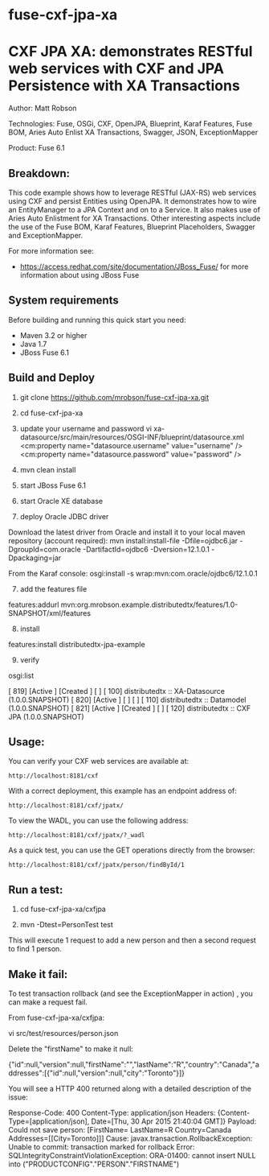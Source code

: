 ﻿# fuse-cxf-jpa-xa

CXF JPA XA: demonstrates RESTful web services with CXF and JPA Persistence with XA Transactions
===============================================================================================
Author: Matt Robson 

Technologies: Fuse, OSGi, CXF, OpenJPA, Blueprint, Karaf Features, Fuse BOM, Aries Auto Enlist XA Transactions, Swagger, JSON, ExceptionMapper 

Product: Fuse 6.1 

Breakdown: 
-----------
This code example shows how to leverage RESTful (JAX-RS) web services using CXF and persist Entities using OpenJPA. It demonstrates how to wire an EntityManager to a JPA Context and on to a Service. It also makes use of Aries Auto Enlistment for XA Transactions.  Other interesting aspects include the use of the Fuse BOM, Karaf Features, Blueprint Placeholders, Swagger and  ExceptionMapper.

For more information see:

* <https://access.redhat.com/site/documentation/JBoss_Fuse/> for more information about using JBoss Fuse

System requirements
-------------------
Before building and running this quick start you need:

* Maven 3.2 or higher
* Java 1.7
* JBoss Fuse 6.1

Build and Deploy
-------------------------------

1. git clone https://github.com/mrobson/fuse-cxf-jpa-xa.git

2. cd fuse-cxf-jpa-xa

3. update your username and password
vi xa-datasource/src/main/resources/OSGI-INF/blueprint/datasource.xml
<cm:property name="datasource.username" value="username" />
<cm:property name="datasource.password" value="password" />

3. mvn clean install

4. start JBoss Fuse 6.1

5. start Oracle XE database

6. deploy Oracle JDBC driver

Download the latest driver from Oracle and install it to your local maven repository (account required):
mvn install:install-file -Dfile=ojdbc6.jar -DgroupId=com.oracle -DartifactId=ojdbc6 -Dversion=12.1.0.1 -Dpackaging=jar

From the Karaf console:
osgi:install -s wrap:mvn:com.oracle/ojdbc6/12.1.0.1

7. add the features file

features:addurl mvn:org.mrobson.example.distributedtx/features/1.0-SNAPSHOT/xml/features

8. install

features:install distributedtx-jpa-example

9. verify

osgi:list

[ 819] [Active     ] [Created     ] [       ] [  100] distributedtx :: XA-Datasource (1.0.0.SNAPSHOT)
[ 820] [Active     ] [            ] [       ] [  110] distributedtx :: Datamodel (1.0.0.SNAPSHOT)
[ 821] [Active     ] [Created     ] [       ] [  120] distributedtx :: CXF JPA (1.0.0.SNAPSHOT)

Usage:
------

You can verify your CXF web services are available at:

	http://localhost:8181/cxf

With a correct deployment, this example has an endpoint address of:

	http://localhost:8181/cxf/jpatx/

To view the WADL, you can use the following address:

	http://localhost:8181/cxf/jpatx/?_wadl

As a quick test, you can use the GET operations directly from the browser:

	http://localhost:8181/cxf/jpatx/person/findById/1

Run a test:
-----------

1. cd fuse-cxf-jpa-xa/cxfjpa

2. mvn -Dtest=PersonTest test

This will execute 1 request to add a new person and then a second request to find 1 person.

Make it fail:
-------------

To test transaction rollback (and see the ExceptionMapper in action) , you can make a request fail.

From fuse-cxf-jpa-xa/cxfjpa:

vi src/test/resources/person.json

Delete the "firstName" to make it null:

{"id":null,"version":null,"firstName":"","lastName":"R","country":"Canada","addresses":[{"id":null,"version":null,"city":"Toronto"}]}

You will see a HTTP 400 returned along with a detailed description of the issue:

Response-Code: 400
Content-Type: application/json
Headers: {Content-Type=[application/json], Date=[Thu, 30 Apr 2015 21:40:04 GMT]}
Payload: Could not save person: [FirstName= LastName=R Country=Canada Addresses=[[City=Toronto]]] Cause: javax.transaction.RollbackException: Unable to commit: transaction marked for rollback Error: SQLIntegrityConstraintViolationException: ORA-01400: cannot insert NULL into ("PRODUCTCONFIG"."PERSON"."FIRSTNAME")

